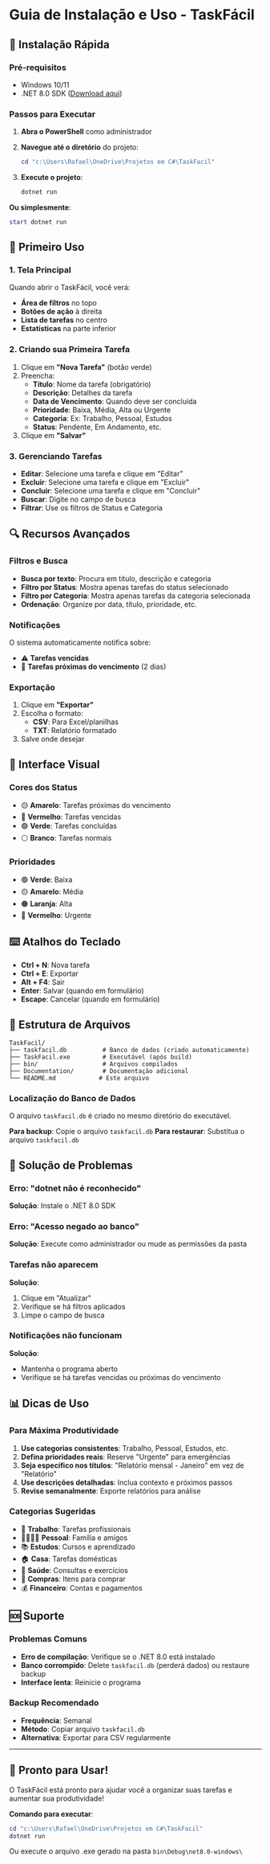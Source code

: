 # Guia de Instalação e Uso - TaskFácil

## 🚀 Instalação Rápida

### Pré-requisitos
- Windows 10/11
- .NET 8.0 SDK ([Download aqui](https://dotnet.microsoft.com/download/dotnet/8.0))

### Passos para Executar

1. **Abra o PowerShell** como administrador
2. **Navegue até o diretório** do projeto:
   ```powershell
   cd "c:\Users\Rafael\OneDrive\Projetos em C#\TaskFacil"
   ```

3. **Execute o projeto**:
   ```powershell
   dotnet run
   ```

**Ou simplesmente**:
```powershell
start dotnet run
```

## 🎯 Primeiro Uso

### 1. Tela Principal
Quando abrir o TaskFácil, você verá:
- **Área de filtros** no topo
- **Botões de ação** à direita
- **Lista de tarefas** no centro
- **Estatísticas** na parte inferior

### 2. Criando sua Primeira Tarefa
1. Clique em **"Nova Tarefa"** (botão verde)
2. Preencha:
   - **Título**: Nome da tarefa (obrigatório)
   - **Descrição**: Detalhes da tarefa
   - **Data de Vencimento**: Quando deve ser concluída
   - **Prioridade**: Baixa, Média, Alta ou Urgente
   - **Categoria**: Ex: Trabalho, Pessoal, Estudos
   - **Status**: Pendente, Em Andamento, etc.
3. Clique em **"Salvar"**

### 3. Gerenciando Tarefas
- **Editar**: Selecione uma tarefa e clique em "Editar"
- **Excluir**: Selecione uma tarefa e clique em "Excluir"
- **Concluir**: Selecione uma tarefa e clique em "Concluir"
- **Buscar**: Digite no campo de busca
- **Filtrar**: Use os filtros de Status e Categoria

## 🔍 Recursos Avançados

### Filtros e Busca
- **Busca por texto**: Procura em título, descrição e categoria
- **Filtro por Status**: Mostra apenas tarefas do status selecionado
- **Filtro por Categoria**: Mostra apenas tarefas da categoria selecionada
- **Ordenação**: Organize por data, título, prioridade, etc.

### Notificações
O sistema automaticamente notifica sobre:
- ⚠️ **Tarefas vencidas**
- 🔔 **Tarefas próximas do vencimento** (2 dias)

### Exportação
1. Clique em **"Exportar"**
2. Escolha o formato:
   - **CSV**: Para Excel/planilhas
   - **TXT**: Relatório formatado
3. Salve onde desejar

## 🎨 Interface Visual

### Cores dos Status
- 🟡 **Amarelo**: Tarefas próximas do vencimento
- 🔴 **Vermelho**: Tarefas vencidas
- 🟢 **Verde**: Tarefas concluídas
- ⚪ **Branco**: Tarefas normais

### Prioridades
- 🟢 **Verde**: Baixa
- 🟡 **Amarelo**: Média
- 🟠 **Laranja**: Alta
- 🔴 **Vermelho**: Urgente

## ⌨️ Atalhos do Teclado

- **Ctrl + N**: Nova tarefa
- **Ctrl + E**: Exportar
- **Alt + F4**: Sair
- **Enter**: Salvar (quando em formulário)
- **Escape**: Cancelar (quando em formulário)

## 📁 Estrutura de Arquivos

```
TaskFacil/
├── taskfacil.db          # Banco de dados (criado automaticamente)
├── TaskFacil.exe         # Executável (após build)
├── bin/                  # Arquivos compilados
├── Documentation/        # Documentação adicional
└── README.md            # Este arquivo
```

### Localização do Banco de Dados
O arquivo `taskfacil.db` é criado no mesmo diretório do executável.

**Para backup**: Copie o arquivo `taskfacil.db`
**Para restaurar**: Substitua o arquivo `taskfacil.db`

## 🔧 Solução de Problemas

### Erro: "dotnet não é reconhecido"
**Solução**: Instale o .NET 8.0 SDK

### Erro: "Acesso negado ao banco"
**Solução**: Execute como administrador ou mude as permissões da pasta

### Tarefas não aparecem
**Solução**: 
1. Clique em "Atualizar"
2. Verifique se há filtros aplicados
3. Limpe o campo de busca

### Notificações não funcionam
**Solução**: 
- Mantenha o programa aberto
- Verifique se há tarefas vencidas ou próximas do vencimento

## 📊 Dicas de Uso

### Para Máxima Produtividade
1. **Use categorias consistentes**: Trabalho, Pessoal, Estudos, etc.
2. **Defina prioridades reais**: Reserve "Urgente" para emergências
3. **Seja específico nos títulos**: "Relatório mensal - Janeiro" em vez de "Relatório"
4. **Use descrições detalhadas**: Inclua contexto e próximos passos
5. **Revise semanalmente**: Exporte relatórios para análise

### Categorias Sugeridas
- 💼 **Trabalho**: Tarefas profissionais
- 👨‍👩‍👧‍👦 **Pessoal**: Família e amigos
- 📚 **Estudos**: Cursos e aprendizado
- 🏠 **Casa**: Tarefas domésticas
- 🏥 **Saúde**: Consultas e exercícios
- 🛒 **Compras**: Itens para comprar
- 💰 **Financeiro**: Contas e pagamentos

## 🆘 Suporte

### Problemas Comuns
- **Erro de compilação**: Verifique se o .NET 8.0 está instalado
- **Banco corrompido**: Delete `taskfacil.db` (perderá dados) ou restaure backup
- **Interface lenta**: Reinicie o programa

### Backup Recomendado
- **Frequência**: Semanal
- **Método**: Copiar arquivo `taskfacil.db`
- **Alternativa**: Exportar para CSV regularmente

---

## 🎉 Pronto para Usar!

O TaskFácil está pronto para ajudar você a organizar suas tarefas e aumentar sua produtividade!

**Comando para executar**:
```powershell
cd "c:\Users\Rafael\OneDrive\Projetos em C#\TaskFacil"
dotnet run
```

Ou execute o arquivo .exe gerado na pasta `bin\Debug\net8.0-windows\`
